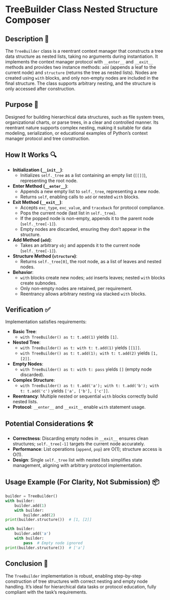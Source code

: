 # TreeBuilder Class Nested Structure Composer

## Description 📝

The `TreeBuilder` class is a reentrant context manager that constructs a tree data structure as nested lists, taking no arguments during instantiation.
It implements the context manager protocol with `__enter__` and `__exit__` methods and provides two instance methods: `add` (appends a leaf to the current node) and `structure` (returns the tree as nested lists).
Nodes are created using `with` blocks, and only non-empty nodes are included in the final structure.
The class supports arbitrary nesting, and the structure is only accessed after construction.

## Purpose 🎯

Designed for building hierarchical data structures, such as file system trees, organizational charts, or parse trees, in a clear and controlled manner.
Its reentrant nature supports complex nesting, making it suitable for data modeling, serialization, or educational examples of Python’s context manager protocol and tree construction.

## How It Works 🔍

-   **Initialization (`__init__`)**:
    -   Initializes `self._tree` as a list containing an empty list (`[[]]`), representing the root node.
-   **Enter Method (`__enter__`)**:
    -   Appends a new empty list to `self._tree`, representing a new node.
    -   Returns `self`, enabling calls to `add` or nested `with` blocks.
-   **Exit Method (`__exit__`)**:
    -   Accepts `exc_type`, `exc_value`, and `traceback` for protocol compliance.
    -   Pops the current node (last list in `self._tree`).
    -   If the popped node is non-empty, appends it to the parent node (`self._tree[-1]`).
    -   Empty nodes are discarded, ensuring they don’t appear in the structure.
-   **Add Method (`add`)**:
    -   Takes an arbitrary `obj` and appends it to the current node (`self._tree[-1]`).
-   **Structure Method (`structure`)**:
    -   Returns `self._tree[0]`, the root node, as a list of leaves and nested nodes.
-   **Behavior**:
    -   `with` blocks create new nodes; `add` inserts leaves; nested `with` blocks create subnodes.
    -   Only non-empty nodes are retained, per requirement.
    -   Reentrancy allows arbitrary nesting via stacked `with` blocks.

## Verification ✅

Implementation satisfies requirements:

-   **Basic Tree**:
    -   `with TreeBuilder() as t: t.add(1)` yields `[1]`.
-   **Nested Tree**:
    -   `with TreeBuilder() as t: with t: t.add(1)` yields `[[1]]`.
    -   `with TreeBuilder() as t: t.add(1); with t: t.add(2)` yields `[1, [2]]`.
-   **Empty Nodes**:
    -   `with TreeBuilder() as t: with t: pass` yields `[]` (empty node discarded).
-   **Complex Structure**:
    -   `with TreeBuilder() as t: t.add('a'); with t: t.add('b'); with t: t.add('c')` yields `['a', ['b'], ['c']]`.
-   **Reentrancy**: Multiple nested or sequential `with` blocks correctly build nested lists.
-   **Protocol**: `__enter__` and `__exit__` enable `with` statement usage.

## Potential Considerations 🛠️

-   **Correctness**: Discarding empty nodes in `__exit__` ensures clean structures; `self._tree[-1]` targets the current node accurately.
-   **Performance**: List operations (`append`, `pop`) are O(1); structure access is O(1).
-   **Design**: Single `self._tree` list with nested lists simplifies state management, aligning with arbitrary protocol implementation.

## Usage Example (For Clarity, Not Submission) 📦

```python
builder = TreeBuilder()
with builder:
    builder.add(1)
    with builder:
        builder.add(2)
print(builder.structure())  # [1, [2]]

with builder:
    builder.add('a')
    with builder:
        pass  # Empty node ignored
print(builder.structure())  # ['a']
```

## Conclusion 🚀

The `TreeBuilder` implementation is robust, enabling step-by-step construction of tree structures with correct nesting and empty node handling.
It’s ideal for hierarchical data tasks or protocol education, fully compliant with the task’s requirements.
